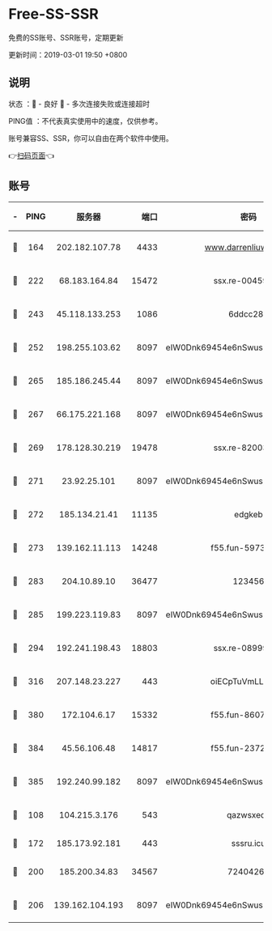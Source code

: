 # Free-SS-SSR

免费的SS账号、SSR账号，定期更新

更新时间：2019-03-01 19:50 +0800

## 说明

状态     ：🙂 - 良好 🙁 - 多次连接失败或连接超时

PING值   ：不代表真实使用中的速度，仅供参考。

账号兼容SS、SSR，你可以自由在两个软件中使用。

👉[扫码页面](https://liesauer.github.io/free-ss-ssr.github.io/)👈

## 账号

|-|PING|服务器|端口|密码|加密方式|区域|
|:----:|:----:|:-----:|-----:|:----:|:----:|:----:|
|🙂|164|202.182.107.78|4433|www.darrenliuwei.com|aes-256-cfb|JP|
|🙂|222|68.183.164.84|15472|ssx.re-00459440|aes-256-cfb|US|
|🙂|243|45.118.133.253|1086|6ddcc286|aes-256-cfb|SG|
|🙂|252|198.255.103.62|8097|eIW0Dnk69454e6nSwuspv9DmS201tQ0D|aes-256-cfb|US|
|🙂|265|185.186.245.44|8097|eIW0Dnk69454e6nSwuspv9DmS201tQ0D|aes-256-cfb|NL|
|🙂|267|66.175.221.168|8097|eIW0Dnk69454e6nSwuspv9DmS201tQ0D|aes-256-cfb|US|
|🙂|269|178.128.30.219|19478|ssx.re-82003000|aes-256-cfb|SG|
|🙂|271|23.92.25.101|8097|eIW0Dnk69454e6nSwuspv9DmS201tQ0D|aes-256-cfb|US|
|🙂|272|185.134.21.41|11135|edgkeb|aes-256-cfb|GB|
|🙂|273|139.162.11.113|14248|f55.fun-59730477|aes-256-cfb|SG|
|🙂|283|204.10.89.10|36477|123456|aes-256-cfb|US|
|🙂|285|199.223.119.83|8097|eIW0Dnk69454e6nSwuspv9DmS201tQ0D|aes-256-cfb|US|
|🙂|294|192.241.198.43|18803|ssx.re-08999110|aes-256-cfb|US|
|🙂|316|207.148.23.227|443|oiECpTuVmLLxk4Ts|aes-256-cfb|US|
|🙂|380|172.104.6.17|15332|f55.fun-86079232|aes-256-cfb|US|
|🙂|384|45.56.106.48|14817|f55.fun-23726526|aes-256-cfb|US|
|🙂|385|192.240.99.182|8097|eIW0Dnk69454e6nSwuspv9DmS201tQ0D|aes-256-cfb|US|
|🙂|108|104.215.3.176|543|qazwsxedc|aes-256-gcm|JP|
|🙂|172|185.173.92.181|443|sssru.icu|rc4-md5|RU|
|🙂|200|185.200.34.83|34567|72404265|aes-256-cfb|US|
|🙁|206|139.162.104.193|8097|eIW0Dnk69454e6nSwuspv9DmS201tQ0D|aes-256-cfb|JP|
